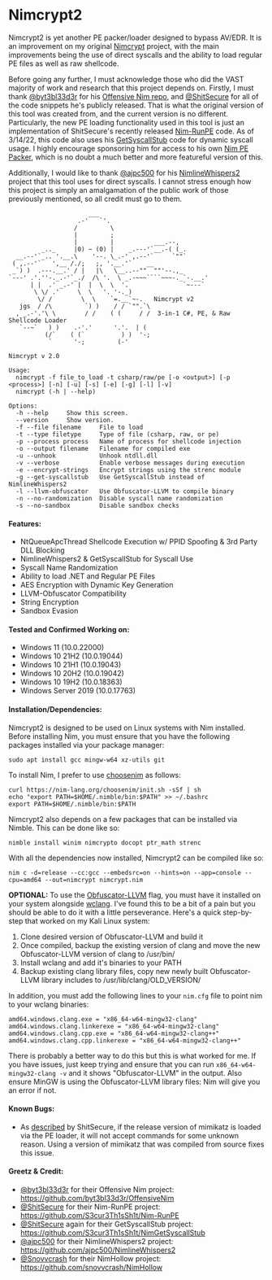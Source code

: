 # Nimcrypt2
Nimcrypt2 is yet another PE packer/loader designed to bypass AV/EDR. It is an improvement on my original [Nimcrypt](https://github.com/icyguider/nimcrypt) project, with the main improvements being the use of direct syscalls and the ability to load regular PE files as well as raw shellcode.

Before going any further, I must acknowledge those who did the VAST majority of work and research that this project depends on. Firstly, I must thank [@byt3bl33d3r](https://twitter.com/byt3bl33d3r) for his [Offensive Nim repo](https://github.com/byt3bl33d3r/OffensiveNim), and [@ShitSecure](https://twitter.com/ShitSecure) for all of the code snippets he's publicly released. That is what the original version of this tool was created from, and the current version is no different. Particularly, the new PE loading functionality used in this tool is just an implementation of ShitSecure's recently released [Nim-RunPE](https://github.com/S3cur3Th1sSh1t/Nim-RunPE) code. As of 3/14/22, this code also uses his [GetSyscallStub](https://github.com/S3cur3Th1sSh1t/NimGetSyscallStub) code for dynamic syscall usage. I highly encourage sponsoring him for access to his own [Nim PE Packer](https://twitter.com/ShitSecure/status/1482428360500383755), which is no doubt a much better and more featureful version of this.

Additionally, I would like to thank [@ajpc500](https://twitter.com/ajpc500) for his [NimlineWhispers2](https://github.com/ajpc500/NimlineWhispers2) project that this tool uses for direct syscalls. I cannot stress enough how this project is simply an amalgamation of the public work of those previously mentioned, so all credit must go to them.

```
                      ___                                           
                   .-'   `'.                                        
                  /         \                                       
                  |         ;                                       
                  |         |           ___.--,                     
         _.._     |0) ~ (0) |    _.---'`__.-( (_.                   
  __.--'`_.. '.__.\    '--. \_.-' ,.--'`     `""`                   
 ( ,.--'`   ',__ /./;   ;, '.__.'`    __                            
 _`) )  .---.__.' / |   |\   \__..--""  ""'--.,_                    
`---' .'.''-._.-'`_./  /\ '.  \ _.-~~~````~~~-._`-.__.'             
      | |  .' _.-' |  |  \  \  '.               `~---`              
       \ \/ .'     \  \   '. '-._)                                  
        \/ /        \  \    `=.__`~-.   Nimcrypt v2               
   jgs  / /\         `) )    / / `"".`\                             
  , _.-'.'\ \        / /    ( (     / /  3-in-1 C#, PE, & Raw Shellcode Loader
   `--~`   ) )    .-'.'      '.'.  | (                              
          (/`    ( (`          ) )  '-;                             
           `      '-;         (-'                                   

Nimcrypt v 2.0

Usage:
  nimcrypt -f file_to_load -t csharp/raw/pe [-o <output>] [-p <process>] [-n] [-u] [-s] [-e] [-g] [-l] [-v]
  nimcrypt (-h | --help)

Options:
  -h --help     Show this screen.
  --version     Show version.
  -f --file filename     File to load
  -t --type filetype     Type of file (csharp, raw, or pe)
  -p --process process   Name of process for shellcode injection
  -o --output filename   Filename for compiled exe
  -u --unhook            Unhook ntdll.dll
  -v --verbose           Enable verbose messages during execution
  -e --encrypt-strings   Encrypt strings using the strenc module
  -g --get-syscallstub   Use GetSyscallStub instead of NimlineWhispers2
  -l --llvm-obfuscator   Use Obfuscator-LLVM to compile binary
  -n --no-randomization  Disable syscall name randomization
  -s --no-sandbox        Disable sandbox checks
```
#### Features:
* NtQueueApcThread Shellcode Execution w/ PPID Spoofing & 3rd Party DLL Blocking
* NimlineWhispers2 & GetSyscallStub for Syscall Use
* Syscall Name Randomization
* Ability to load .NET and Regular PE Files
* AES Encryption with Dynamic Key Generation
* LLVM-Obfuscator Compatibility
* String Encryption
* Sandbox Evasion

#### Tested and Confirmed Working on:
* Windows 11 (10.0.22000)
* Windows 10 21H2 (10.0.19044)
* Windows 10 21H1 (10.0.19043)
* Windows 10 20H2 (10.0.19042)
* Windows 10 19H2 (10.0.18363)
* Windows Server 2019 (10.0.17763)

#### Installation/Dependencies:
Nimcrypt2 is designed to be used on Linux systems with Nim installed. Before installing Nim, you must ensure that you have the following packages installed via your package manager:
```
sudo apt install gcc mingw-w64 xz-utils git
```
To install Nim, I prefer to use [choosenim](https://github.com/dom96/choosenim) as follows:
```
curl https://nim-lang.org/choosenim/init.sh -sSf | sh
echo "export PATH=$HOME/.nimble/bin:$PATH" >> ~/.bashrc
export PATH=$HOME/.nimble/bin:$PATH
```

Nimcrypt2 also depends on a few packages that can be installed via Nimble. This can be done like so:
```
nimble install winim nimcrypto docopt ptr_math strenc
```

With all the dependencies now installed, Nimcrypt2 can be compiled like so:
```
nim c -d=release --cc:gcc --embedsrc=on --hints=on --app=console --cpu=amd64 --out=nimcrypt nimcrypt.nim
```

**OPTIONAL:** To use the [Obfuscator-LLVM](https://github.com/heroims/obfuscator) flag, you must have it installed on your system alongside [wclang](https://github.com/tpoechtrager/wclang). I've found this to be a bit of a pain but you should be able to do it with a little perseverance. Here's a quick step-by-step that worked on my Kali Linux system:
1. Clone desired version of Obfuscator-LLVM and build it
2. Once compiled, backup the existing version of clang and move the new Obfuscator-LLVM version of clang to /usr/bin/
3. Install wclang and add it's binaries to your PATH
4. Backup existing clang library files, copy new newly built Obfuscator-LLVM library includes to /usr/lib/clang/OLD_VERSION/

In addition, you must add the following lines to your `nim.cfg` file to point nim to your wclang binaries:
```
amd64.windows.clang.exe = "x86_64-w64-mingw32-clang"
amd64.windows.clang.linkerexe = "x86_64-w64-mingw32-clang"
amd64.windows.clang.cpp.exe = "x86_64-w64-mingw32-clang++"
amd64.windows.clang.cpp.linkerexe = "x86_64-w64-mingw32-clang++"
```

There is probably a better way to do this but this is what worked for me. If you have issues, just keep trying and ensure that you can run `x86_64-w64-mingw32-clang -v` and it shows "Obfuscator-LLVM" in the output. Also ensure MinGW is using the Obfuscator-LLVM library files: Nim will give you an error if not.

#### Known Bugs:
* As [described](https://github.com/S3cur3Th1sSh1t/Nim-RunPE/blob/a117ecec635824703047c1d850607bdf2cfa628b/README.md?plain=1#L13) by ShitSecure, if the release version of mimikatz is loaded via the PE loader, it will not accept commands for some unknown reason. Using a version of mimikatz that was compiled from source fixes this issue.

#### Greetz & Credit:
* [@byt3bl33d3r](https://twitter.com/byt3bl33d3r) for their Offensive Nim project: https://github.com/byt3bl33d3r/OffensiveNim
* [@ShitSecure](https://twitter.com/ShitSecure) for their Nim-RunPE project: https://github.com/S3cur3Th1sSh1t/Nim-RunPE
* [@ShitSecure](https://twitter.com/ShitSecure) again for their GetSyscallStub project: https://github.com/S3cur3Th1sSh1t/NimGetSyscallStub
* [@ajpc500](https://twitter.com/ajpc500) for their NimlineWhispers2 project: https://github.com/ajpc500/NimlineWhispers2
* [@Snovvcrash](https://twitter.com/snovvcrash) for their NimHollow project: https://github.com/snovvcrash/NimHollow
